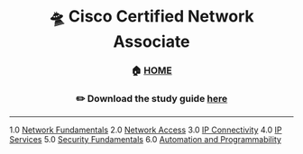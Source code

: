 <div align='center'>

# 🛸 Cisco Certified Network Associate

### 🏠 [HOME](README.md)
### ✏️ Download the study guide [here](https://learningcontent.cisco.com/documents/marketing/study-plans/2023_CCNAExam_StudyTool.pdf)


</div>


- - -



1.0 [Network Fundamentals](part1.md)
2.0 [Network Access](part2.md)
3.0 [IP Connectivity](part3.md)
4.0 [IP Services](part4.md)
5.0 [Security Fundamentals](part5.md)
6.0 [Automation and Programmability](part6.md)
